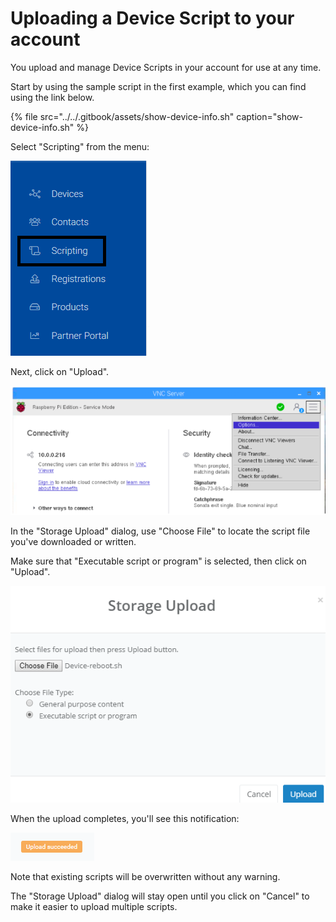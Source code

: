 # Uploading a Device Script to your account

You upload and manage Device Scripts in your account for use at any time.

Start by using the sample script in the first example, which you can find using the link below.

{% file src="../../.gitbook/assets/show-device-info.sh" caption="show-device-info.sh" %}

Select "Scripting" from the menu:

![](../../.gitbook/assets/image%20%28107%29.png)

Next, click on "Upload".

![](../../.gitbook/assets/image%20%2857%29.png)

In the "Storage Upload" dialog, use "Choose File" to locate the script file you've downloaded or written.

Make sure that "Executable script or program" is selected, then click on "Upload".

![](../../.gitbook/assets/image%20%2882%29.png)

When the upload completes, you'll see this notification:

![](../../.gitbook/assets/image%20%2812%29.png)

Note that existing scripts will be overwritten without any warning.

The "Storage Upload" dialog will stay open until you click on "Cancel" to make it easier to upload multiple scripts.

